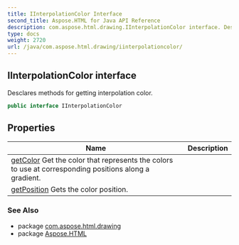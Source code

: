 ```yaml
---
title: IInterpolationColor Interface
second_title: Aspose.HTML for Java API Reference
description: com.aspose.html.drawing.IInterpolationColor interface. Desclares methods for getting interpolation color
type: docs
weight: 2720
url: /java/com.aspose.html.drawing/iinterpolationcolor/
---
```

## IInterpolationColor interface

Desclares methods for getting interpolation color.

```java
public interface IInterpolationColor
```

## Properties

| Name | Description |
| --- | --- |
| [getColor](../../com.aspose.html.drawing/iinterpolationcolor/color/) Get the color that represents the colors to use at corresponding positions along a gradient. |
| [getPosition](../../com.aspose.html.drawing/iinterpolationcolor/position/) Gets the color position. |

### See Also

* package [com.aspose.html.drawing](../../com.aspose.html.drawing/)
* package [Aspose.HTML](../../)
